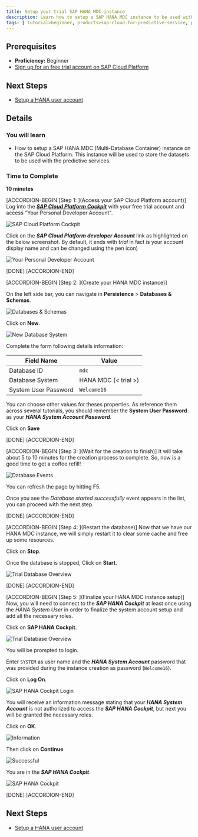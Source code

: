 ```yaml
---
title: Setup your trial SAP HANA MDC instance
description: Learn how to setup a SAP HANA MDC instance to be used with the SAP Cloud for predictive services
tags: [ tutorial>beginner, products>sap-cloud-for-predictive-service, products>sap-hana, products>sap-cloud-platform  ]
---
```


## Prerequisites
  - **Proficiency:** Beginner
  - [Sign up for an free trial account on SAP Cloud Platform](http://www.sap.com/developer/tutorials/hcp-create-trial-account.html)

## Next Steps
  - [Setup a HANA user account](http://www.sap.com/developer/tutorials/hcpps-hana-create-user.html)

## Details
### You will learn
  - How to setup a SAP HANA MDC (Multi-Database Container) instance on the SAP Cloud Platform. This instance will be used to store the datasets to be used with the predictive services.

### Time to Complete
  **10 minutes**

[ACCORDION-BEGIN [Step 1: ](Access your SAP Cloud Platform account)]
Log into the [***SAP Cloud Platform Cockpit***](http://account.hanatrial.ondemand.com/cockpit) with your free trial account and access "Your Personal Developer Account".

![SAP Cloud Platform Cockpit](01.png)

Click on the ***SAP Cloud Platform developer Account*** link as highlighted on the below screenshot. By default, it ends with *trial* in fact is your account display name and can be changed using the pen icon)

![Your Personal Developer Account](02.png)

[DONE]
[ACCORDION-END]

[ACCORDION-BEGIN [Step 2: ](Create your HANA MDC instance)]

On the left side bar, you can navigate in **Persistence** > **Databases & Schemas**.

![Databases & Schemas](03.png)

Click on **New**.

![New Database System](04.png)

Complete the form following details information:

Field Name           | Value
-------------------- | --------------
Database ID          | `mdc`
Database System      | HANA MDC (< trial >)
System User Password | `Welcome16`

You can choose other values for theses properties. As reference them across several tutorials, you should remember the **System User Password** as your ***HANA System Account Password***.

Click on **Save**

[DONE]
[ACCORDION-END]

[ACCORDION-BEGIN [Step 3: ](Wait for the creation to finish)]
It will take about 5 to 10 minutes for the creation process to complete. So, now is a good time to get a coffee refill!

![Database Events](05.png)

You can refresh the page by hitting F5.

Once you see the *Database started successfully* event appears in the list, you can proceed with the next step.

[DONE]
[ACCORDION-END]

[ACCORDION-BEGIN [Step 4: ](Restart the database)]
Now that we have our HANA MDC instance, we will simply restart it to clear some cache and free up some resources.

Click on **Stop**.

Once the database is stopped, Click on **Start**.

![Trial Database Overview](06.png)

[DONE]
[ACCORDION-END]

[ACCORDION-BEGIN [Step 5: ](Finalize your HANA MDC instance setup)]
Now, you will need to connect to the ***SAP HANA Cockpit*** at least once using the *HANA System User* in order to finalize the system account setup and add all the necessary roles.

Click on **SAP HANA Cockpit**.

![Trial Database Overview](06.png)

You will be prompted to login.

Enter `SYSTEM` as user name and the ***HANA System Account*** password that was provided during the instance creation as password (`Welcome16`).

Click on **Log On**.

![SAP HANA Cockpit Login](07.png)

You will receive an information message stating that your ***HANA System Account*** is not authorized to access the ***SAP HANA Cockpit***, but next you will be granted the necessary roles.

Click on **OK**.

![Information](08.png)

Then click on **Continue**

![Successful](09.png)

You are in the ***SAP HANA Cockpit***.

![SAP HANA Cockpit](10.png)

[DONE]
[ACCORDION-END]

## Next Steps
  - [Setup a HANA user account](http://www.sap.com/developer/tutorials/hcpps-hana-create-user.html)